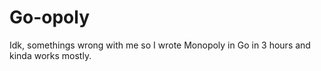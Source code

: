 # Go-opoly

Idk, somethings wrong with me so I wrote Monopoly in Go in 3 hours and kinda works mostly.
